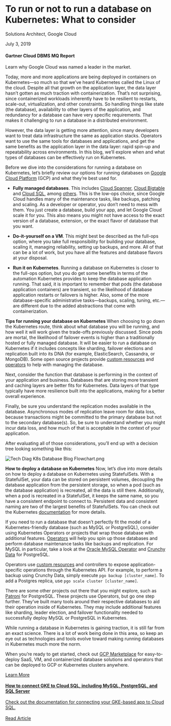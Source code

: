# To run or not to run a database on Kubernetes: What to consider

Solutions Architect, Google Cloud

July 3, 2019

#### Gartner Cloud DBMS MQ Report

Learn why Google Cloud was named a leader in the market.

Today, more and more applications are being deployed in containers on Kubernetes—so much so that we’ve heard Kubernetes called the Linux of the cloud. Despite all that growth on the application layer, the data layer hasn’t gotten as much traction with containerization. That’s not surprising, since containerized workloads inherently have to be resilient to restarts, scale-out, virtualization, and other constraints. So handling things like state (the database), availability to other layers of the application, and redundancy for a database can have very specific requirements. That makes it challenging to run a database in a distributed environment.

However, the data layer is getting more attention, since many developers want to treat data infrastructure the same as application stacks. Operators want to use the same tools for databases and applications, and get the same benefits as the application layer in the data layer: rapid spin-up and repeatability across environments. In this blog, we’ll explore when and what types of databases can be effectively run on Kubernetes.

Before we dive into the considerations for running a database on Kubernetes, let’s briefly review our options for running databases on [Google Cloud Platform](https://cloud.google.com/) (GCP) and what they’re best used for.

- **Fully managed databases**. This includes [Cloud Spanner](https://cloud.google.com/spanner/), [Cloud Bigtable](https://cloud.google.com/bigtable/) and [Cloud SQL](https://cloud.google.com/sql/), among [others](https://cloud.google.com/products/databases/). This is the low-ops choice, since Google Cloud handles many of the maintenance tasks, like backups, patching and scaling. As a developer or operator, you don’t need to mess with them. You just create a database, build your app, and let Google Cloud scale it for you. This also means you might not have access to the exact version of a database, extension, or the exact flavor of database that you want.

- **Do-it-yourself on a VM**. This might best be described as the full-ops option, where you take full responsibility for building your database, scaling it, managing reliability, setting up backups, and more. All of that can be a lot of work, but you have all the features and database flavors at your disposal.

- **Run it on Kubernetes**. Running a database on Kubernetes is closer to the full-ops option, but you do get some benefits in terms of the automation Kubernetes provides to keep the database application running. That said, it is important to remember that pods (the database application containers) are transient, so the likelihood of database application restarts or failovers is higher. Also, some of the more database-specific administrative tasks—backups, scaling, tuning, etc.—are different due to the added abstractions that come with containerization.


**Tips for running your database on Kubernetes** When choosing to go down the Kubernetes route, think about what database you will be running, and how well it will work given the trade-offs previously discussed. Since pods are mortal, the likelihood of failover events is higher than a traditionally hosted or fully managed database. It will be easier to run a database on Kubernetes if it includes concepts like sharding, failover elections and replication built into its DNA (for example, ElasticSearch, Cassandra, or MongoDB). Some open source projects provide [custom resources](https://kubernetes.io/docs/concepts/extend-kubernetes/api-extension/custom-resources/) and [operators](https://coreos.com/operators/) to help with managing the database.

Next, consider the function that database is performing in the context of your application and business. Databases that are storing more transient and caching layers are better fits for Kubernetes. Data layers of that type typically have more resilience built into the applications, making for a better overall experience.

Finally, be sure you understand the replication modes available in the database. Asynchronous modes of replication leave room for data loss, because transactions might be committed to the primary database but not to the secondary database(s). So, be sure to understand whether you might incur data loss, and how much of that is acceptable in the context of your application.

After evaluating all of those considerations, you’ll end up with a decision tree looking something like this:

![Tech Diag K8s Database Blog Flowchart.png](https://storage.googleapis.com/gweb-cloudblog-publish/images/Tech_Diag_K8s_Database_Bl.0734067713421317.max-1500x1500.png)

**How to deploy a database on Kubernetes** Now, let’s dive into more details on how to deploy a database on Kubernetes using StatefulSets. With a StatefulSet, your data can be stored on persistent volumes, decoupling the database application from the persistent storage, so when a pod (such as the database application) is recreated, all the data is still there. Additionally, when a pod is recreated in a StatefulSet, it keeps the same name, so you have a consistent endpoint to connect to. Persistent data and consistent naming are two of the largest benefits of StatefulSets. You can check out the Kubernetes [documentation](https://kubernetes.io/docs/concepts/workloads/controllers/statefulset/) for more details.

If you need to run a database that doesn’t perfectly fit the model of a Kubernetes-friendly database (such as MySQL or PostgreSQL), consider using Kubernetes Operators or projects that wrap those database with additional features. [Operators](https://coreos.com/operators/) will help you spin up those databases and perform database maintenance tasks like backups and replication. For MySQL in particular, take a look at the [Oracle MySQL Operator](https://github.com/oracle/mysql-operator) and [Crunchy Data](https://github.com/CrunchyData/postgres-operator) for PostgreSQL.

Operators use [custom resources](https://kubernetes.io/docs/concepts/extend-kubernetes/api-extension/custom-resources/) and controllers to expose application-specific operations through the Kubernetes API. For example, to perform a backup using Crunchy Data, simply execute `pgo backup [cluster_name]`. To add a Postgres replica, use `pgo scale cluster [cluster_name]`.

There are some other projects out there that you might explore, such as [Patroni](https://github.com/zalando/patroni) for PostgreSQL. These projects use Operators, but go one step further. They’ve built many tools around their respective databases to aid their operation inside of Kubernetes. They may include additional features like sharding, leader election, and failover functionality needed to successfully deploy MySQL or PostgreSQL in Kubernetes.

While running a database in Kubernetes is gaining traction, it is still far from an exact science. There is a lot of work being done in this area, so keep an eye out as technologies and tools evolve toward making running databases in Kubernetes much more the norm.

When you’re ready to get started, check out [GCP Marketplace](https://console.cloud.google.com/marketplace/browse?filter=category%3Adatabase&utm_source=blog&utm_medium=k8sdatabase) for easy-to-deploy SaaS, VM, and containerized database solutions and operators that can be deployed to GCP or Kubernetes clusters anywhere.

[Learn More\
\
**How to connect GKE to Cloud SQL, including MySQL, PostgreSQL, and SQL Server** \
\
Check out the documentation for connecting your GKE-based app to Cloud SQL.\
\
Read Article](https://cloud.google.com/sql/docs/mysql/connect-kubernetes-engine)
